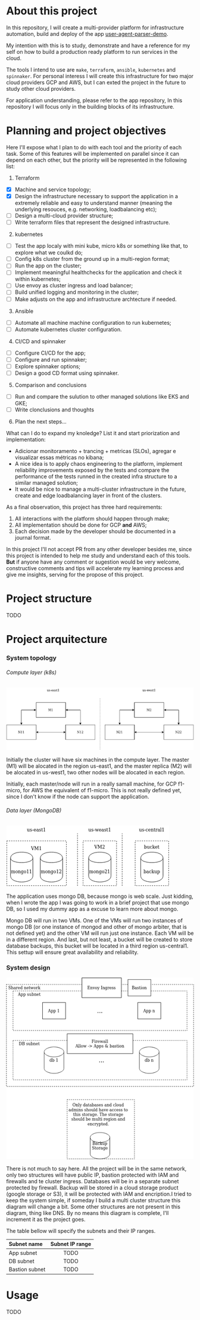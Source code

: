 # About this project

In this repository, I will create a multi-provider platform for infrastructure automation, build and deploy of the app [user-agent-parser-demo](https://github.com/lucastt/useragent-parser-demo).

My intention with this is to study, demonstrate and have a reference for my self on how to build a production ready platform to run services in the cloud.

The tools I intend to use are `make`, `terraform`, `ansible`, `kubernetes` and `spinnaker`. For personal interess I will create this infrastructure for two major cloud providers GCP and AWS, but I can exted the project in the future to study other cloud providers.

For application understanding, please refer to the app repository, In this repository I will focus only in the building blocks of its infrastructure.

# Planning and project objectives

Here I'll expose what I plan to do with each tool and the priority of each task. Some of this features will be implemented on parallel since it can depend on each other, but the priority will be represented in the following list:

1. Terraform

  - [x] Machine and service topology;
  - [x] Design the infrastructure necessary to support the application in a extremely reliable and easy to understand manner (meaning the underlying resouces, e.g. networking, loadbalancing etc);
  - [ ] Design a multi-cloud provider structure;
  - [ ] Write terraform files that represent the designed infrastructure.
  
2. kubernetes

  - [ ] Test the app localy with mini kube, micro k8s or something like that, to explore what we coulkd do;
  - [ ] Config k8s cluster from the ground up in a multi-region format;
  - [ ] Run the app on the cluster;
  - [ ] Implement meaningful healthchecks for the application and check it within kubernetes;
  - [ ] Use envoy as cluster ingress and load balancer;
  - [ ] Build unified logging and monitoring in the cluster;
  - [ ] Make adjusts on the app and infrastructure archtecture if needed.
  
3. Ansible

  - [ ] Automate all machine machine configuration to run kubernetes;
  - [ ] Automate kubernetes cluster configuration.
  
4. CI/CD and spinnaker

  - [ ] Configure CI/CD for the app;
  - [ ] Configure and run spinnaker;
  - [ ] Explore spinnaker options;
  - [ ] Design a good CD format using spinnaker.
  
5. Comparison and conclusions

  - [ ] Run and compare the sulution to other managed solutions like EKS and GKE;
  - [ ] Write clonclusions and thoughts
  
6. Plan the next steps...

What can I do to expand my knoledge? List it and start priorization and implementation:
  - Adicionar monitoramento + trancing + metricas (SLOs), agregar e visualizar essas métricas no kibana;
  - A nice idea is to apply chaos engineering to the platform, implement reliability improvements exposed by the tests and compare the performance of the tests runned in the created infra structure to a similar managed solution;
  - It would be nice to manage a multi-cluster infrastructure in the future, create and edge loadbalancing layer in front of the clusters.
  
  
As a final observation, this project has three hard requirements:

1. All interactions with the platform should happen through make;
2. All implementation should be done for GCP **and** AWS;
3. Each decision made by the developer should be documented in a journal format.


In this project I'll not accept PR from any other developer besides me, since this project is intended to help me study and understand each of this tools. **But** if anyone have any comment or sugestion would be very welcome, constructive comments and tips will accelerate my learning process and give me insights, serving for the propose of this project.

# Project structure

TODO

# Project arquitecture

### System topology

###### Compute layer (k8s)
![Compute layer (k8s)](docs/images/compute_layer.png?raw=true "")

Initially the cluster will have six machines in the compute layer. The master (M1) will be alocated in the region us-east1, and the master replica (M2) will be alocated in us-west1, two other nodes will be alocated in each region.

Initially, each master/node will run in a really samall machine, for GCP f1-micro, for AWS the equivalent of f1-micro. This is not really defined yet, since I don't know if the node can support the application.


###### Data layer (MongoDB)

![Data layer (MongoDB)](docs/images/data_layer.png?raw=true "Data layer (MongoDB)")
  
The application uses mongo DB, because mongo is web scale. Just kidding, when I wrote the app I was going to work in a brief project that use mongo DB, so I used my dummy app as a excuse to learn more about mongo.

Mongo DB will run in two VMs. One of the VMs will run two instances of mongo DB (or one instance of mongod and other of mongo arbiter, that is not defined yet) and the other VM will run just one instance. Each VM will be in a different region. And last, but not least, a bucket will be created to store database backups, this bucket will be located in a third region us-central1. This settup will ensure great availability and reliability.

### System design

![System design overview](docs/images/demo_infra_design.png?raw=true "System design overview")

There is not much to say here. All the project will be in the same network, only two structures will have public IP, bastion protected with IAM and firewalls and te cluster ingress. Databases will be in a separate subnet protected by firewall. Backup will be stored in a cloud storage product (google storage or S3), it will be protected with IAM and encription.I tried to keep the system simple, if someday I build a multi cluster structure  this diagram will change a bit. Some other structures are not present in this diagram, thing like DNS. By no means this diagram is complete, I'll increment it as the project goes.

The table bellow will specify the subnets and their IP ranges.

| Subnet name    | Subnet IP range |
| :------------- | :----------:    |
| App subnet     | TODO            |
| DB subnet      | TODO            |
| Bastion subnet | TODO            |


# Usage

TODO
